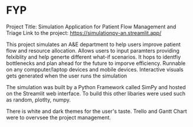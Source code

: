 # FYP

 Project Title: Simulation Application for Patient Flow Management and Triage
 Link to the project: https://simulationpy-an.streamlit.app/
 
This project simulates an A&E department to help  users  improve patient flow and resource allocation.
Allows users to input paramters providing felxiblity and help generte different what-if scenarios. It hops to identfiy bottlenecks and plan ahead for the future to  imporve efficiency. Runnable on any compputer/laptop devices and mobile devices.  Interactive visuals gets generated  when the user runs the simulation

The simulation was built by a Python Framework called SimPy and hosted on the Streamlit web interface. To build this other libaries were used such as random, plotlty, numpy.

There is white and dark themes for the user's taste.
Trello and Gantt Chart were to overvsee the project management.

